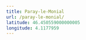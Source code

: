 ```yaml
---
title: Paray-le-Monial
url: /paray-le-monial/
latitude: 46.450559000000005
longitude: 4.1177959
---
```

